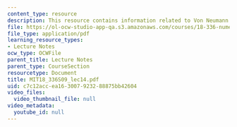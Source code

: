 ```yaml
---
content_type: resource
description: This resource contains information related to Von Neumann stability analysis.
file: https://ol-ocw-studio-app-qa.s3.amazonaws.com/courses/18-336-numerical-methods-for-partial-differential-equations-spring-2009/c7c12accea163007923288875bb42604_MIT18_336S09_lec14.pdf
file_type: application/pdf
learning_resource_types:
- Lecture Notes
ocw_type: OCWFile
parent_title: Lecture Notes
parent_type: CourseSection
resourcetype: Document
title: MIT18_336S09_lec14.pdf
uid: c7c12acc-ea16-3007-9232-88875bb42604
video_files:
  video_thumbnail_file: null
video_metadata:
  youtube_id: null
---
```

